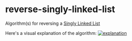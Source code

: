 reverse-singly-linked-list
==========================

Algorithm(s) for reversing a [Singly Linked List](http://en.wikipedia.org/wiki/Linked_list)

Here's a visual explanation of the algorithm: [![explanation](reverse.png)](reverse.png)